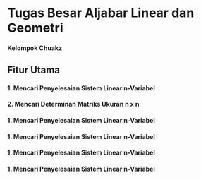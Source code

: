 # Tugas Besar Aljabar Linear dan Geometri
#### Kelompok Chuakz

## Fitur Utama
#### 1. Mencari Penyelesaian Sistem Linear n-Variabel
#### 2. Mencari Determinan Matriks Ukuran n x n
#### 1. Mencari Penyelesaian Sistem Linear n-Variabel
#### 1. Mencari Penyelesaian Sistem Linear n-Variabel
#### 1. Mencari Penyelesaian Sistem Linear n-Variabel
#### 1. Mencari Penyelesaian Sistem Linear n-Variabel
